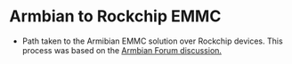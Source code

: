 # Armbian to Rockchip EMMC
- Path taken to the Armibian EMMC solution over Rockchip devices.
This process was based on the [Armbian Forum discussion.](https://forum.armbian.com/topic/24091-efforts-to-develop-firmware-for-h96-max-v56-rk3566-4g32g/)
